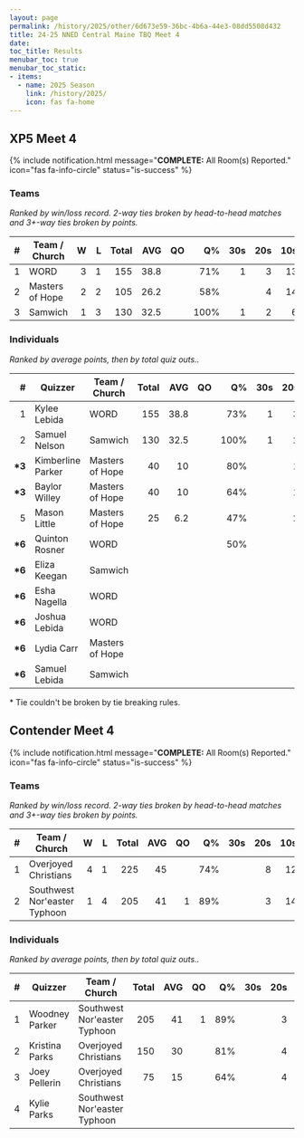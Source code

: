 ```yaml
---
layout: page
permalink: /history/2025/other/6d673e59-36bc-4b6a-44e3-08dd5508d432
title: 24-25 NNED Central Maine TBQ Meet 4
date: 
toc_title: Results
menubar_toc: true
menubar_toc_static:
- items:
  - name: 2025 Season
    link: /history/2025/
    icon: fas fa-home
---
```



## XP5 Meet 4

{% include notification.html
   message="<b>COMPLETE:</b> All Room(s) Reported."
   icon="fas fa-info-circle"
   status="is-success" %}


### Teams

*Ranked by win/loss record. 2-way ties broken by head-to-head matches and 3+-way ties broken by points.*

| # | Team / Church | W | L | Total | AVG | QO | Q% | 30s | 20s | 10s |
|--:|---|--:|--:|--:|--:|--:|--:|--:|--:|--:|
| 1 | WORD | 3 | 1 | 155 | 38.8 |  | 71% | 1 | 3 | 13 |
| 2 | Masters of Hope | 2 | 2 | 105 | 26.2 |  | 58% |  | 4 | 14 |
| 3 | Samwich | 1 | 3 | 130 | 32.5 |  | 100% | 1 | 2 | 6 |

### Individuals

*Ranked by average points, then by total quiz outs..*

| # | Quizzer | Team / Church | Total | AVG | QO | Q% | 30s | 20s | 10s |
|--:|---|---|--:|--:|--:|--:|--:|--:|--:|
| 1 | Kylee Lebida | WORD | 155 | 38.8 |  | 73% | 1 | 3 | 12 |
| 2 | Samuel Nelson | Samwich | 130 | 32.5 |  | 100% | 1 | 2 | 6 |
| **\*3** | Kimberline Parker | Masters of Hope | 40 | 10 |  | 80% |  | 1 | 3 |
| **\*3** | Baylor Willey | Masters of Hope | 40 | 10 |  | 64% |  | 1 | 6 |
| 5 | Mason Little | Masters of Hope | 25 | 6.2 |  | 47% |  | 2 | 5 |
| **\*6** | Quinton Rosner | WORD |  |  |  | 50% |  |  | 1 |
| **\*6** | Eliza Keegan | Samwich |  |  |  |  |  |  |  |
| **\*6** | Esha Nagella | WORD |  |  |  |  |  |  |  |
| **\*6** | Joshua Lebida | WORD |  |  |  |  |  |  |  |
| **\*6** | Lydia Carr | Masters of Hope |  |  |  |  |  |  |  |
| **\*6** | Samuel Lebida | Samwich |  |  |  |  |  |  |  |

\* Tie couldn't be broken by tie breaking rules.

## Contender Meet 4

{% include notification.html
   message="<b>COMPLETE:</b> All Room(s) Reported."
   icon="fas fa-info-circle"
   status="is-success" %}


### Teams

*Ranked by win/loss record. 2-way ties broken by head-to-head matches and 3+-way ties broken by points.*

| # | Team / Church | W | L | Total | AVG | QO | Q% | 30s | 20s | 10s |
|--:|---|--:|--:|--:|--:|--:|--:|--:|--:|--:|
| 1 | Overjoyed Christians | 4 | 1 | 225 | 45 |  | 74% |  | 8 | 12 |
| 2 | Southwest Nor'easter Typhoon | 1 | 4 | 205 | 41 | 1 | 89% |  | 3 | 14 |

### Individuals

*Ranked by average points, then by total quiz outs..*

| # | Quizzer | Team / Church | Total | AVG | QO | Q% | 30s | 20s | 10s |
|--:|---|---|--:|--:|--:|--:|--:|--:|--:|
| 1 | Woodney Parker | Southwest Nor'easter Typhoon | 205 | 41 | 1 | 89% |  | 3 | 14 |
| 2 | Kristina Parks | Overjoyed Christians | 150 | 30 |  | 81% |  | 4 | 9 |
| 3 | Joey Pellerin | Overjoyed Christians | 75 | 15 |  | 64% |  | 4 | 3 |
| 4 | Kylie Parks | Southwest Nor'easter Typhoon |  |  |  |  |  |  |  |

